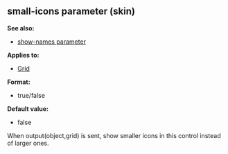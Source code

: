 ## small-icons parameter (skin)
**See also:**
*   [show-names parameter](/%7Bskin%7D/param/show-names)
<!-- -->
**Applies to:**
*   [Grid](/%7Bskin%7D/control/grid)
<!-- -->
**Format:**
*   true/false
<!-- -->
**Default value:**
*   false


When output(object,grid) is sent, show smaller icons in this
control instead of larger ones.